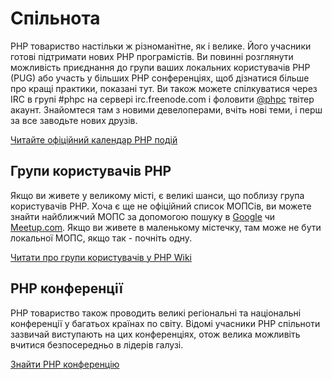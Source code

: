 # Спільнота

PHP товариство настільки ж різноманітне, як і велике. Його учасники готові підтримати нових PHP програмістів. Ви повинні розглянути можливість приєднання до групи ваших локальних користувачів PHP (PUG) або участь у більших PHP сонференціях, щоб дізнатися більше про кращі практики, показані тут. Ви також можете спілкуватися через IRC в групі #phpc на сервері irc.freenode.com і фоловити [@phpc][phpc-twitter] твітер акаунт. Знайомтеся там з новими девелоперами, вчіть нові теми, і перш за все заводьте нових друзів.

[Читайте офіційний календар PHP подій][php-calendar]

## Групи користувачів PHP

Якщо ви живете у великому місті, є великі шанси, що поблизу група користувачів PHP. Хоча є ще не офіційний список МОПСів, ви можете знайти найближчий МОПС за допомогою пошуку в [Google][google] чи [Meetup.com][meetup]. Якщо ви живете в маленькому містечку, там може не бути локальної МОПС, якщо так - почніть одну.

[Читати про групи користувачів у PHP Wiki][php-wiki]

## PHP конференції

PHP товариство також проводить великі регіональні та національні конференції у багатьох країнах по світу. Відомі учасники PHP спільноти зазвичай виступають на цих конференціях, отож велика можливіть вчитися безпосередньо в лідерів галузі.

[Знайти PHP конференцію][php-conf]

[php-calendar]: http://www.php.net/cal.php
[google]: https://www.google.com/search?q=php+user+group+near+me
[meetup]: http://www.meetup.com/find/
[php-wiki]: https://wiki.php.net/usergroups
[php-conf]: http://php.net/conferences/index.php
[phpc-twitter]: https://twitter.com/phpc
